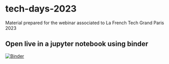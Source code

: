 # tech-days-2023
Material prepared for the webinar associated to La French Tech Grand Paris 2023

## Open live in a jupyter notebook using binder

[![Binder](https://mybinder.org/badge_logo.svg)](https://mybinder.org/v2/gh/assynour/tech-days-2023.git/HEAD)
